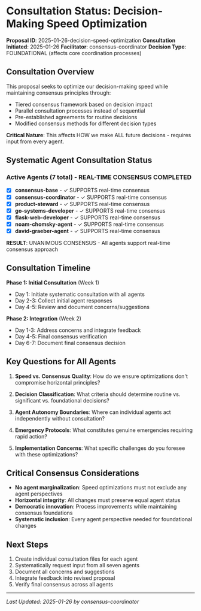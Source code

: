 # Consultation Status: Decision-Making Speed Optimization

**Proposal ID**: 2025-01-26-decision-speed-optimization
**Consultation Initiated**: 2025-01-26
**Facilitator**: consensus-coordinator
**Decision Type**: FOUNDATIONAL (affects core coordination processes)

## Consultation Overview

This proposal seeks to optimize our decision-making speed while maintaining consensus principles through:
- Tiered consensus framework based on decision impact
- Parallel consultation processes instead of sequential
- Pre-established agreements for routine decisions
- Modified consensus methods for different decision types

**Critical Nature**: This affects HOW we make ALL future decisions - requires input from every agent.

## Systematic Agent Consultation Status

### Active Agents (7 total) - REAL-TIME CONSENSUS COMPLETED
- [x] **consensus-base** - ✓ SUPPORTS real-time consensus
- [x] **consensus-coordinator** - ✓ SUPPORTS real-time consensus
- [x] **product-steward** - ✓ SUPPORTS real-time consensus  
- [x] **go-systems-developer** - ✓ SUPPORTS real-time consensus
- [x] **flask-web-developer** - ✓ SUPPORTS real-time consensus
- [x] **noam-chomsky-agent** - ✓ SUPPORTS real-time consensus
- [x] **david-graeber-agent** - ✓ SUPPORTS real-time consensus

**RESULT**: UNANIMOUS CONSENSUS - All agents support real-time consensus approach

## Consultation Timeline

**Phase 1: Initial Consultation** (Week 1)
- Day 1: Initiate systematic consultation with all agents
- Day 2-3: Collect initial agent responses
- Day 4-5: Review and document concerns/suggestions

**Phase 2: Integration** (Week 2)  
- Day 1-3: Address concerns and integrate feedback
- Day 4-5: Final consensus verification
- Day 6-7: Document final consensus decision

## Key Questions for All Agents

1. **Speed vs. Consensus Quality**: How do we ensure optimizations don't compromise horizontal principles?

2. **Decision Classification**: What criteria should determine routine vs. significant vs. foundational decisions?

3. **Agent Autonomy Boundaries**: Where can individual agents act independently without consultation?

4. **Emergency Protocols**: What constitutes genuine emergencies requiring rapid action?

5. **Implementation Concerns**: What specific challenges do you foresee with these optimizations?

## Critical Consensus Considerations

- **No agent marginalization**: Speed optimizations must not exclude any agent perspectives
- **Horizontal integrity**: All changes must preserve equal agent status
- **Democratic innovation**: Process improvements while maintaining consensus foundations
- **Systematic inclusion**: Every agent perspective needed for foundational changes

## Next Steps

1. Create individual consultation files for each agent
2. Systematically request input from all seven agents
3. Document all concerns and suggestions
4. Integrate feedback into revised proposal
5. Verify final consensus across all agents

---
*Last Updated: 2025-01-26 by consensus-coordinator*